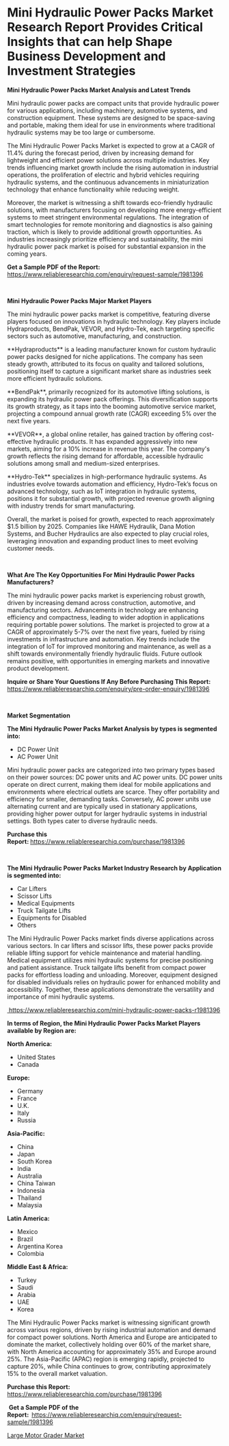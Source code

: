 <p><h1>Mini Hydraulic Power Packs Market Research Report Provides Critical Insights that can help Shape Business Development and Investment Strategies</h1></p><p><strong>Mini Hydraulic Power Packs Market Analysis and Latest Trends</strong></p>
<p><p>Mini hydraulic power packs are compact units that provide hydraulic power for various applications, including machinery, automotive systems, and construction equipment. These systems are designed to be space-saving and portable, making them ideal for use in environments where traditional hydraulic systems may be too large or cumbersome.</p><p>The Mini Hydraulic Power Packs Market is expected to grow at a CAGR of 11.4% during the forecast period, driven by increasing demand for lightweight and efficient power solutions across multiple industries. Key trends influencing market growth include the rising automation in industrial operations, the proliferation of electric and hybrid vehicles requiring hydraulic systems, and the continuous advancements in miniaturization technology that enhance functionality while reducing weight.</p><p>Moreover, the market is witnessing a shift towards eco-friendly hydraulic solutions, with manufacturers focusing on developing more energy-efficient systems to meet stringent environmental regulations. The integration of smart technologies for remote monitoring and diagnostics is also gaining traction, which is likely to provide additional growth opportunities. As industries increasingly prioritize efficiency and sustainability, the mini hydraulic power pack market is poised for substantial expansion in the coming years.</p></p>
<p><strong>Get a Sample PDF of the Report:&nbsp;</strong> <a href="https://www.reliableresearchiq.com/enquiry/request-sample/1981396?utm_campaign=2224&utm_medium=2&utm_source=Github&utm_content=ia&utm_term=20022025&utm_id=mini-hydraulic-power-packs">https://www.reliableresearchiq.com/enquiry/request-sample/1981396</a></p>
<p>&nbsp;</p>
<p><strong>Mini Hydraulic Power Packs Major Market Players</strong></p>
<p><p>The mini hydraulic power packs market is competitive, featuring diverse players focused on innovations in hydraulic technology. Key players include Hydraproducts, BendPak, VEVOR, and Hydro-Tek, each targeting specific sectors such as automotive, manufacturing, and construction.</p><p>**Hydraproducts** is a leading manufacturer known for custom hydraulic power packs designed for niche applications. The company has seen steady growth, attributed to its focus on quality and tailored solutions, positioning itself to capture a significant market share as industries seek more efficient hydraulic solutions.</p><p>**BendPak**, primarily recognized for its automotive lifting solutions, is expanding its hydraulic power pack offerings. This diversification supports its growth strategy, as it taps into the booming automotive service market, projecting a compound annual growth rate (CAGR) exceeding 5% over the next five years.</p><p>**VEVOR**, a global online retailer, has gained traction by offering cost-effective hydraulic products. It has expanded aggressively into new markets, aiming for a 10% increase in revenue this year. The company's growth reflects the rising demand for affordable, accessible hydraulic solutions among small and medium-sized enterprises.</p><p>**Hydro-Tek** specializes in high-performance hydraulic systems. As industries evolve towards automation and efficiency, Hydro-Tek’s focus on advanced technology, such as IoT integration in hydraulic systems, positions it for substantial growth, with projected revenue growth aligning with industry trends for smart manufacturing.</p><p>Overall, the market is poised for growth, expected to reach approximately $1.5 billion by 2025. Companies like HAWE Hydraulik, Dana Motion Systems, and Bucher Hydraulics are also expected to play crucial roles, leveraging innovation and expanding product lines to meet evolving customer needs.</p></p>
<p>&nbsp;</p>
<p><strong>What Are The Key Opportunities For Mini Hydraulic Power Packs Manufacturers?</strong></p>
<p><p>The mini hydraulic power packs market is experiencing robust growth, driven by increasing demand across construction, automotive, and manufacturing sectors. Advancements in technology are enhancing efficiency and compactness, leading to wider adoption in applications requiring portable power solutions. The market is projected to grow at a CAGR of approximately 5-7% over the next five years, fueled by rising investments in infrastructure and automation. Key trends include the integration of IoT for improved monitoring and maintenance, as well as a shift towards environmentally friendly hydraulic fluids. Future outlook remains positive, with opportunities in emerging markets and innovative product development.</p></p>
<p><strong>Inquire or Share Your Questions If Any Before Purchasing This Report:</strong> <a href="https://www.reliableresearchiq.com/enquiry/pre-order-enquiry/1981396?utm_campaign=2224&utm_medium=2&utm_source=Github&utm_content=ia&utm_term=20022025&utm_id=mini-hydraulic-power-packs">https://www.reliableresearchiq.com/enquiry/pre-order-enquiry/1981396</a></p>
<p>&nbsp;</p>
<p><strong>Market Segmentation</strong></p>
<p><strong>The Mini Hydraulic Power Packs Market Analysis by types is segmented into:</strong></p>
<p><ul><li>DC Power Unit</li><li>AC Power Unit</li></ul></p>
<p><p>Mini hydraulic power packs are categorized into two primary types based on their power sources: DC power units and AC power units. DC power units operate on direct current, making them ideal for mobile applications and environments where electrical outlets are scarce. They offer portability and efficiency for smaller, demanding tasks. Conversely, AC power units use alternating current and are typically used in stationary applications, providing higher power output for larger hydraulic systems in industrial settings. Both types cater to diverse hydraulic needs.</p></p>
<p><strong>Purchase this Report:&nbsp;</strong><a href="https://www.reliableresearchiq.com/purchase/1981396?utm_campaign=2224&utm_medium=2&utm_source=Github&utm_content=ia&utm_term=20022025&utm_id=mini-hydraulic-power-packs">https://www.reliableresearchiq.com/purchase/1981396</a></p>
<p>&nbsp;</p>
<p><strong>The Mini Hydraulic Power Packs Market Industry Research by Application is segmented into:</strong></p>
<p><ul><li>Car Lifters</li><li>Scissor Lifts</li><li>Medical Equipments</li><li>Truck Tailgate Lifts</li><li>Equipments for Disabled</li><li>Others</li></ul></p>
<p><p>The Mini Hydraulic Power Packs market finds diverse applications across various sectors. In car lifters and scissor lifts, these power packs provide reliable lifting support for vehicle maintenance and material handling. Medical equipment utilizes mini hydraulic systems for precise positioning and patient assistance. Truck tailgate lifts benefit from compact power packs for effortless loading and unloading. Moreover, equipment designed for disabled individuals relies on hydraulic power for enhanced mobility and accessibility. Together, these applications demonstrate the versatility and importance of mini hydraulic systems.</p></p>
<p><a href="https://www.reliableresearchiq.com/mini-hydraulic-power-packs-r1981396?utm_campaign=2224&utm_medium=2&utm_source=Github&utm_content=ia&utm_term=20022025&utm_id=mini-hydraulic-power-packs">&nbsp;https://www.reliableresearchiq.com/mini-hydraulic-power-packs-r1981396</a></p>
<p><strong>In terms of Region, the Mini Hydraulic Power Packs Market Players available by Region are:</strong></p>
<p>
    <p> <strong> North America: </strong>
        <ul>
            <li>United States</li>
            <li>Canada</li>
        </ul>
        </p> 
    <p> <strong> Europe: </strong>
        <ul>
            <li>Germany</li>
            <li>France</li>
            <li>U.K.</li>
            <li>Italy</li>
            <li>Russia</li>
        </ul>
        </p> 
    <p> <strong> Asia-Pacific: </strong>
        <ul>
            <li>China</li>
            <li>Japan</li>
            <li>South Korea</li>
            <li>India</li>
            <li>Australia</li>
            <li>China Taiwan</li>
            <li>Indonesia</li>
            <li>Thailand</li>
            <li>Malaysia</li>
        </ul>
        </p> 
    <p> <strong> Latin America: </strong>
        <ul>
            <li>Mexico</li>
            <li>Brazil</li>
            <li>Argentina Korea</li>
            <li>Colombia</li>
        </ul>
        </p> 
    <p> <strong> Middle East & Africa: </strong>
        <ul>
            <li>Turkey</li>
            <li>Saudi</li>
            <li>Arabia</li>
            <li>UAE</li>
            <li>Korea</li>
        </ul>
    </p>
    </p>
<p><p>The Mini Hydraulic Power Packs market is witnessing significant growth across various regions, driven by rising industrial automation and demand for compact power solutions. North America and Europe are anticipated to dominate the market, collectively holding over 60% of the market share, with North America accounting for approximately 35% and Europe around 25%. The Asia-Pacific (APAC) region is emerging rapidly, projected to capture 20%, while China continues to grow, contributing approximately 15% to the overall market valuation.</p></p>
<p><strong>Purchase this Report: </strong><a href="https://www.reliableresearchiq.com/purchase/1981396?utm_campaign=2224&utm_medium=2&utm_source=Github&utm_content=ia&utm_term=20022025&utm_id=mini-hydraulic-power-packs">https://www.reliableresearchiq.com/purchase/1981396</a></p>
<p>&nbsp;<strong>Get a Sample PDF of the Report:&nbsp;&nbsp;</strong><a href="https://www.reliableresearchiq.com/enquiry/request-sample/1981396?utm_campaign=2224&utm_medium=2&utm_source=Github&utm_content=ia&utm_term=20022025&utm_id=mini-hydraulic-power-packs">https://www.reliableresearchiq.com/enquiry/request-sample/1981396</a></p>
<p><strong></strong></p>
<p><p><a href="https://github.com/gerdabatiskzv9/Market-Research-Report-List-1/blob/main/large-motor-grader-market.md?utm_campaign=2224&utm_medium=2&utm_source=Github&utm_content=ia&utm_term=20022025&utm_id=mini-hydraulic-power-packs">Large Motor Grader Market</a></p></p>